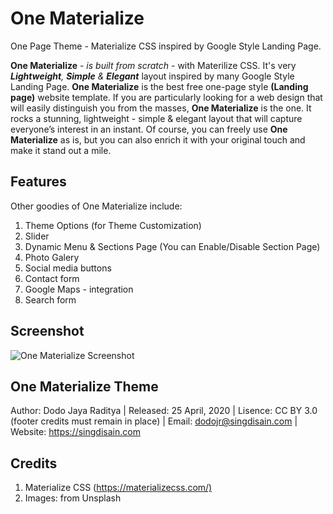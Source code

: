 # One Materialize

One Page Theme - Materialize CSS inspired by Google Style Landing Page.

__One Materialize__ - _is built from scratch_ - with Materilize CSS. It's very _**Lightweight**, **Simple** & **Elegant**_ layout inspired by many Google Style Landing Page. __One Materialize__ is the best free one-page style __(Landing page)__ website template. If you are particularly looking for a web design that will easily distinguish you from the masses, __One Materialize__ is the one. It rocks a stunning, lightweight - simple & elegant layout that will capture everyone’s interest in an instant. Of course, you can freely use __One Materialize__ as is, but you can also enrich it with your original touch and make it stand out a mile.

## Features

Other goodies of One Materialize include:

1. Theme Options (for Theme Customization)
2. Slider
3. Dynamic Menu & Sections Page (You can Enable/Disable Section Page)
4. Photo Galery
5. Social media buttons
6. Contact form
7. Google Maps - integration
8. Search form

## Screenshot

![One Materialize Screenshot](/screenshot.jpeg)

## One Materialize Theme

Author: Dodo Jaya Raditya
| Released: 25 April, 2020
| Lisence: CC BY 3.0 (footer credits must remain in place)
| Email: dodojr@singdisain.com
| Website: https://singdisain.com

## Credits

1. Materialize CSS (<https://materializecss.com/)>
2. Images: from Unsplash